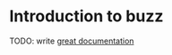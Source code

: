 # Introduction to buzz

TODO: write [great documentation](http://jacobian.org/writing/what-to-write/)

